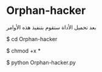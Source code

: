 # Orphan-hacker
بعد تحميل الأداة ستقوم بتنفيذ هذه الأوامر


$ cd Orphan-hacker


$ chmod +x *


$ python Orphan-hacker.py 


